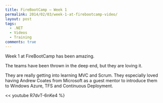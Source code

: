 ```yaml
---
title: FireBootCamp – Week 1
permalink: 2014/02/03/week-1-at-firebootcamp-video/
layout: post
tags:
  - .NET
  - Videos
  - Training
comments: true
---
```


Week 1 at FireBootCamp has been amazing.

The teams have been thrown in the deep end, but they are loving it.

They are really getting into learning MVC and Scrum. They especially loved having Andrew Coates from Microsoft as a guest mentor to introduce them to Windows Azure, TFS and Continuous Deployment.

<< youtube R7dvT-6nKe4 %}